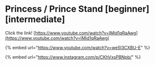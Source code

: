 # Princess / Prince Stand \[beginner] \[intermediate]

Click the link! [https://www.youtube.com/watch?v=IMid1qRaAwg](https://www.youtube.com/watch?v=IMid1qRaAwg)

{% embed url="https://www.youtube.com/watch?v=we5I3CXBU-E" %}

{% embed url="https://www.instagram.com/p/CKhVxsPBNpb/" %}
